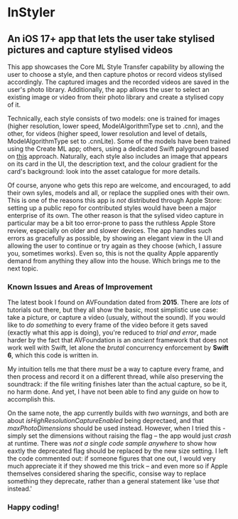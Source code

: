 # InStyler
## An iOS 17+ app that lets the user take stylised pictures and capture stylised videos

This app showcases the Core ML Style Transfer capability by allowing the user to choose a style, and then capture photos or record videos stylised accordingly. The captured images and the recorded videos are saved in the user's photo library.
Additionally, the app allows the user to select an existing image or video from their photo library and create a stylised copy of it.

Technically, each style consists of two models: one is trained for images (higher resolution, lower speed, ModelAlgorithmType set to .cnn), and the other, for videos (higher speed, lower resolution and level of details, ModelAlgorithmType set to .cnnLite). Some of the models have been trained using the Create ML app; others, using a dedicated Swift palyground based on [this](https://developer.apple.com/videos/play/wwdc2020/10156) approach. Naturally, each style also includes an image that appears on its card in the UI, the description text, and the colour gradient for the card's background: look into the asset catalogue for more details.

Of course, anyone who gets this repo are welcome, and encouraged, to add their own syles, models and all, or replace the supplied ones with their own. This is one of the reasons this app is _not_ distributed through Apple Store: setting up a public repo for contributed styles would have been a major enterprise of its own. The other reason is that the sylised video capture in particular may be a bit too error-prone to pass the ruthless Apple Store review, especially on older and slower devices. The app handles such errors as gracefully as possible, by showing an elegant view in the UI and allowing the user to continue or try again as they choose (which, I assure you, sometimes works). Even so, this is not the quality Apple apparently demand from anything they allow into the house. Which brings me to the next topic.

### Known Issues and Areas of Improvement

The latest book I found on AVFoundation dated from __2015__. There are _lots_ of tutorials out there, but they all show the basic, most simplistic use case: take a picture, or capture a video (usualy, without the sound). If you would like to _do something_ to every frame of the video before it gets saved (exactly what this app is doing), you're reduced to _trial and error_, made harder by the fact that AVFoundation is an _ancient_ framework that does not work well with Swift, let alone the _brutal_ concurrency enforcement by __Swift 6__, which this code is written in.

My intuition tells me that there _must_ be a way to capture every frame, and then process and record it on a different thread, while also preserving the soundtrack: if the file writing finishes later than the actual capture, so be it, no harm done. And yet, I have not been able to find any guide on how to accomplish this.

On the same note, the app currently builds with _two warnings_, and both are about _isHighResolutionCaptureEnabled_ being deprectaed, and that _maxPhotoDimensions_ should be used instead. However, when I tried this - simply set the dimensions without raising the flag – the app would just _crash_ at runtime. There was _not a single code sample anywhere_ to show how eaxtly the deprecated flag should be replaced by the new size setting. I left the code commented out: if someone figures that one out, I would very much appreciate it if they showed me this trick – and even more so if Apple themselves considered sharing the specific, consise way to replace something they deprecate, rather than a general statement like 'use _that_ instead.'

### Happy coding!
